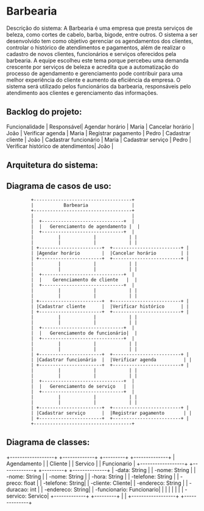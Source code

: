 # Barbearia

Descrição do sistema:
A Barbearia é uma empresa que presta serviços de beleza, como cortes de cabelo, barba, bigode, entre outros. O sistema a ser desenvolvido tem como objetivo gerenciar os agendamentos dos clientes, controlar o histórico de atendimentos e pagamentos, além de realizar o cadastro de novos clientes, funcionários e serviços oferecidos pela barbearia. A equipe escolheu este tema porque percebeu uma demanda crescente por serviços de beleza e acredita que a automatização do processo de agendamento e gerenciamento pode contribuir para uma melhor experiência do cliente e aumento da eficiência da empresa. O sistema será utilizado pelos funcionários da barbearia, responsáveis pelo atendimento aos clientes e gerenciamento das informações.


## Backlog do projeto:

Funcionalidade                     |   Responsável|
Agendar horário                    |	Maria       |
Cancelar horário                   |	João        |
Verificar agenda                   |	Maria       |
Registrar pagamento                |  Pedro       |
Cadastrar cliente	                 |  João        |
Cadastrar funcionário              |	Maria       |
Cadastrar serviço	                 |  Pedro       |
Verificar histórico de atendimentos|	João        |


## Arquitetura do sistema:

## Diagrama de casos de uso:

             +------------------------------------+
             |           Barbearia                |
             +------------------------------------+
             |                                    |
             |  +------------------------------+  |
             |  |   Gerenciamento de agendamento |  |
             |  +------------------------------+  |
             |         |            |            | |
             |         |            |            | |
             | +-----------------------+  +-------------------------+ |
             | |Agendar horário        |  |Cancelar horário         | |
             | +-----------------------+  +-------------------------+ |
             |         |            |            | |
             |         |            |            | |
             |  +------------------------------+  |
             |  |    Gerenciamento de cliente   |  |
             |  +------------------------------+  |
             |         |            |            | |
             |         |            |            | |
             | +-----------------------+  +-------------------------+ |
             | |Cadastrar cliente      |  |Verificar histórico      | |
             | +-----------------------+  +-------------------------+ |
             |         |            |            | |
             |         |            |            | |
             |  +------------------------------+  |
             |  |   Gerenciamento de funcionário|  |
             |  +------------------------------+  |
             |         |            |            | |
             |         |            |            | |
             | +-----------------------+  +-------------------------+ |
             | |Cadastrar funcionário  |  |Verificar agenda          | |
             | +-----------------------+  +-------------------------+ |
             |         |            |            | |
             |         |            |            | |
             |  +------------------------------+  |
             |  |   Gerenciamento de serviço   |  |
             |  +------------------------------+  |
             |         |            |            | |
             |         |            |            | |
             | +-----------------------+  +-------------------------+ |
             | |Cadastrar serviço      |  |Registrar pagamento       | |
             | +-----------------------+  +-------------------------+ |
             +------------------------------------+


## Diagrama de classes:

+------------------+            +-------------+       +---------+         +--------------+
|   Agendamento    |            |   Cliente   |       |  Servico  |      |   Funcionario   |
+------------------+            +-------------+       +---------+         +--------------+
| -data: String    |         | -nome: String     |  | -nome: String |   | -nome: String    |
| -hora: String    |         | -telefone: String |  | -preco: float |   | -telefone: String|
| -cliente: Cliente|         | -endereco: String |  | -duracao: int |   | -endereco: String|
| -funcionario: Funcionario| |                   |  |               |   |                  |
| -servico: Servico|          +-------------+          +---------+      |                  |
+------------------+                                                      +--------------+
